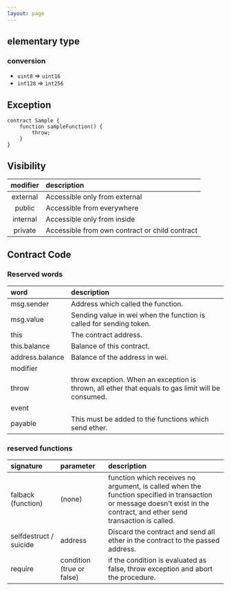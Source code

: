 ```yaml
---
layout: page
---
```


## elementary type

### conversion

* `uint8` => `uint16`
* `int128` => `int256`

## Exception

```
contract Sample {
    function sampleFunction() {
        throw;
    }
}
```

## Visibility

| modifier | description |
|:--:|:--|
| external | Accessible only from external |
| public | Accessible from everywhere |
| internal | Accessible only from inside |
| private | Accessible from own contract or child contract |

## Contract Code

### Reserved words

| word | description |
|:--|:--|
| msg.sender | Address which called the function. |
| msg.value | Sending value in wei when the function is called for sending token. |
| this | The contract address. |
| this.balance | Balance of this contract. |
| address.balance | Balance of the address in wei. |
| modifier | |
| throw | throw exception. When an exception is thrown, all ether that equals to gas limit will be consumed. |
| event | |
| payable | This must be added to the functions which send ether. |

### reserved functions

| signature | parameter | description |
|:--|:--|:--|
| falback (function) | (none) | function which receives no argument, is called when the function specified in transaction or message doesn't exist in the contract, and ether send transaction is called. |
| selfdestruct / suicide | address | Discard the contract and send all ether in the contract to the passed address. |
| require | condition (true or false) | if the condition is evaluated as false, throw exception and abort the procedure. |
